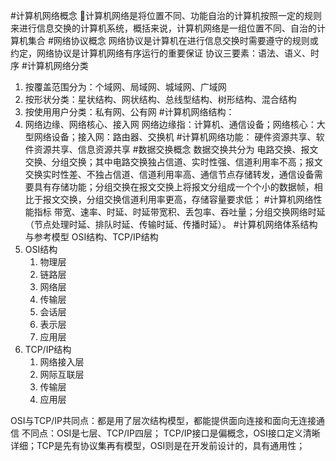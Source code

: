 #计算机网络概念
计算机网络是将位置不同、功能自治的计算机按照一定的规则来进行信息交换的计算机系统，概括来说，计算机网络是一组位置不同、自治的计算机集合
#网络协议概念
网络协议是计算机在进行信息交换时需要遵守的规则或约定，网络协议是计算机网络有序运行的重要保证
协议三要素：语法、语义、时序
#计算机网络分类
1. 按覆盖范围分为：个域网、局域网、城域网、广域网
2. 按形状分类：星状结构、网状结构、总线型结构、树形结构、混合结构
3. 按使用用户分类：私有网、公有网
#计算机网络结构：
1. 网络边缘、网络核心、接入网
   网络边缘指：计算机、通信设备；网络核心：大型网络设备；接入网：路由器、交换机
#计算机网络功能：
硬件资源共享、软件资源共享、信息资源共享
#数据交换概念
数据交换共分为 电路交换、报文交换、分组交换；其中电路交换独占信道、实时性强、信道利用率不高；报文交换实时性差、不独占信道、信道利用率高、通信节点存储转发，通信设备需要具有存储功能；分组交换在报文交换上将报文分组成一个个小的数据帧，相比于报文交换，分组交换信道利用率更高，存储容量要求低；
#计算机网络性能指标
带宽、速率、时延、时延带宽积、丢包率、吞吐量；分组交换网络时延（节点处理时延、排队时延、传输时延、传播时延）。
#计算机网络体系结构与参考模型
OSI结构、TCP/IP结构
1. OSI结构
   1. 物理层
   2. 链路层
   3. 网络层
   4. 传输层
   5. 会话层
   6. 表示层
   7. 应用层
2. TCP/IP结构
   1. 网络接入层
   2. 网际互联层
   3. 传输层
   4. 应用层

OSI与TCP/IP共同点：都是用了层次结构模型，都能提供面向连接和面向无连接通信
不同点：OSI是七层、TCP/IP四层； TCP/IP接口是偏概念，OSI接口定义清晰详细；TCP是先有协议集再有模型，OSI则是在开发前设计的，具有通用性；
